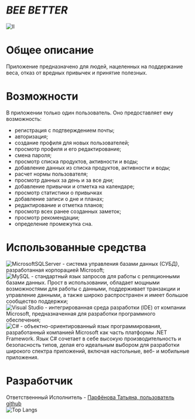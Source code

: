 # ***BEE BETTER***   
![ll](https://i.postimg.cc/D05j6Ljc/image.png)   
# **Общее описание**  
Приложение предназначено для людей, нацеленных на поддержание веса, отказ от вредных привычек и принятие полезных.  
# **Возможности**  
В приложении только один пользователь. Оно предоставляет ему возможность:  
- регистрация с подтверждением почты;  
- авторизация;
- создание профиля для новых пользователей;
- просмотр профиля и его редактирование;
- смена пароля;  
- просмотр списка продуктов, активности и воды;
- добавление данных из списка продуктов, активности и воды;  
- расчет нормы пользователя;  
- просмотр данных за день и за все дни;  
- добавление привычки и отметка на календаре;
- просмотр статистики о привычках
- добавление записи о дне и планах;
- редактирование и отметка планов;
- просмотр всех ранее созданных заметок;
- просмотр рекомендации;  
- определение промежутка сна.  
# **Использованные средства**  
![MicrosoftSQLServer](https://img.shields.io/badge/Microsoft%20SQL%20Server-CC2927?style=for-the-badge&logo=microsoft%20sql%20server&logoColor=white) - система управления базами данных (СУБД), разработанная корпорацией Microsoft;  
![MySQL](https://img.shields.io/badge/mysql-4479A1.svg?style=for-the-badge&logo=mysql&logoColor=white) - стандартный язык запросов для работы с реляционными базами данных. Прост в использовании, обладает мощными возможностями для работы с данными, поддерживает транзакции и управление данными, а также широко распространен и имеет большое сообщество поддержки;  
![Visual Studio](https://img.shields.io/badge/Visual%20Studio-5C2D91.svg?style=for-the-badge&logo=visual-studio&logoColor=white) - интегрированная среда разработки (IDE) от компании Microsoft, предназначенная для разработки программного обеспечения;  
![C#](https://img.shields.io/badge/c%23-%23239120.svg?style=for-the-badge&logo=csharp&logoColor=white) - объектно-ориентированный язык программирования, разработанный компанией Microsoft как часть платформы .NET Framework. Язык C# сочетает в себе высокую производительность и безопасность типов, делая его идеальным выбором для разработки широкого спектра приложений, включая настольные, веб- и мобильные приложения.     
# **Разработчик**  
Ответственнный Исполнитель - [Парфёнова Татьяна, пользователь github](https://github.com/7x7x49)   
![Top Langs](https://avatanplus.com/files/resources/original/59baa864a696815e8121c94a.png)     
